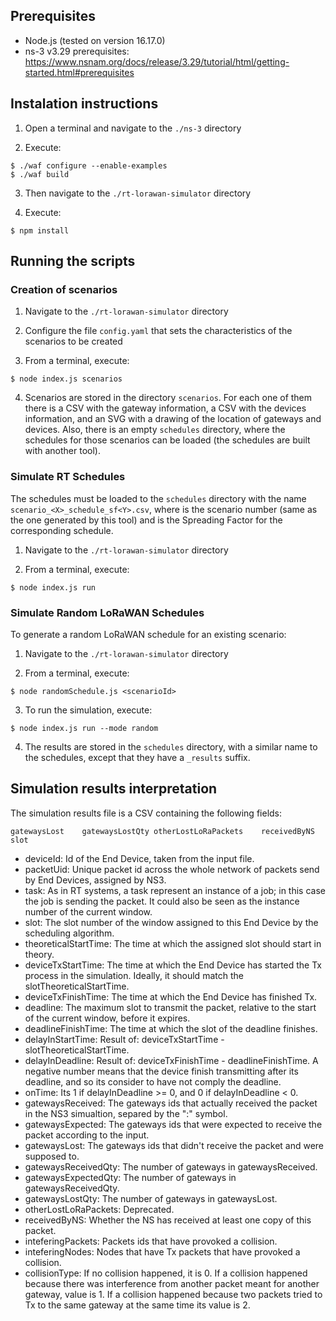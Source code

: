 ## Prerequisites

* Node.js (tested on version 16.17.0)
* ns-3 v3.29 prerequisites: https://www.nsnam.org/docs/release/3.29/tutorial/html/getting-started.html#prerequisites

## Instalation instructions

1. Open a terminal and navigate to the `./ns-3` directory

2. Execute:

```
$ ./waf configure --enable-examples
$ ./waf build
```

3. Then navigate to the `./rt-lorawan-simulator` directory

4. Execute:

```
$ npm install
```

## Running the scripts

### Creation of scenarios

1. Navigate to the `./rt-lorawan-simulator` directory

2. Configure the file `config.yaml` that sets the characteristics of the scenarios to be created

3. From a terminal, execute:

```
$ node index.js scenarios
```

4. Scenarios are stored in the directory `scenarios`. For each one of them there is a CSV with the gateway information, a CSV with the devices information, and an SVG with a drawing of the location of gateways and devices. Also, there is an empty `schedules` directory, where the schedules for those scenarios can be loaded (the schedules are built with another tool).

### Simulate RT Schedules

The schedules must be loaded to the `schedules` directory with the name `scenario_<X>_schedule_sf<Y>.csv`, where <X> is the scenario number (same as the one generated by this tool) and <Y> is the Spreading Factor for the corresponding schedule.

1. Navigate to the `./rt-lorawan-simulator` directory

2. From a terminal, execute:

```
$ node index.js run
```

### Simulate Random LoRaWAN Schedules

To generate a random LoRaWAN schedule for an existing scenario:

1. Navigate to the `./rt-lorawan-simulator` directory

2. From a terminal, execute:

```
$ node randomSchedule.js <scenarioId>
```

3. To run the simulation, execute:

```
$ node index.js run --mode random
```

4. The results are stored in the `schedules` directory, with a similar name to the schedules, except that they have a `_results` suffix.

## Simulation results interpretation

The simulation results file is a CSV containing the following fields:

	gatewaysLost	gatewaysLostQty	otherLostLoRaPackets	receivedByNS	slot		

* deviceId: Id of the End Device, taken from the input file.
* packetUid: Unique packet id across the whole network of packets send by End Devices, assigned by NS3.
* task: As in RT systems, a task represent an instance of a job; in this case the job is sending the packet. It could also be seen as the instance number of the current window.
* slot: The slot number of the window assigned to this End Device by the scheduling algorithm.
* theoreticalStartTime: The time at which the assigned slot should start in theory.
* deviceTxStartTime: The time at which the End Device has started the Tx process in the simulation. Ideally, it should match the slotTheoreticalStartTime.
* deviceTxFinishTime: The time at which the End Device has finished Tx.
* deadline: The maximum slot to transmit the packet, relative to the start of the current window, before it expires.
* deadlineFinishTime: The time at which the slot of the deadline finishes.
* delayInStartTime: Result of: deviceTxStartTime - slotTheoreticalStartTime.
* delayInDeadline: Result of: deviceTxFinishTime - deadlineFinishTime. A negative number means that the device finish transmitting after its deadline, and so its consider to have not comply the deadline.
* onTime: Its 1 if delayInDeadline >= 0, and 0 if delayInDeadline < 0.
* gatewaysReceived: The gateways ids that actually received the packet in the NS3 simualtion, separed by the ":" symbol.
* gatewaysExpected: The gateways ids that were expected to receive the packet according to the input.
* gatewaysLost: The gateways ids that didn't receive the packet and were supposed to.
* gatewaysReceivedQty: The number of gateways in gatewaysReceived.
* gatewaysExpectedQty: The number of gateways in gatewaysReceivedQty.
* gatewaysLostQty: The number of gateways in gatewaysLost.
* otherLostLoRaPackets: Deprecated.
* receivedByNS: Whether the NS has received at least one copy of this packet.
* inteferingPackets: Packets ids that have provoked a collision.
* inteferingNodes: Nodes that have Tx packets that have provoked a collision.
* collisionType: If no collision happened, it is 0. If a collision happened because there was interference from another packet meant for another gateway, value is 1. If a collision happened because two packets tried to Tx to the same gateway at the same time its value is 2.
